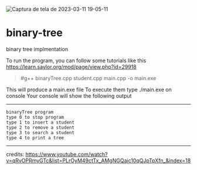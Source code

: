 ![Captura de tela de 2023-03-11 19-05-11](https://user-images.githubusercontent.com/107075028/224513448-b96eab27-5e60-4f11-b43a-eec66f378b54.png)
# binary-tree
binary tree implmentation

To run the program, you can follow some tutorials like this https://learn.saylor.org/mod/page/view.php?id=29918
> #g++ binaryTree.cpp student.cpp main.cpp -o main.exe

This will produce a main.exe file
To execute them type ./main.exe on console
Your console will show the following output


******************************************
    binaryTree program
    type 0 to stop program
    type 1 to insert a student
    type 2 to remove a student
    type 3 to search a student
    type 4 to print a tree
******************************************
credits: https://www.youtube.com/watch?v=qRvOPRmyGTc&list=PLrOyM49ctTx_AMgNGQaic10qQJpTpXfn_&index=18
